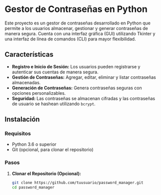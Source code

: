 # Gestor de Contraseñas en Python

Este proyecto es un gestor de contraseñas desarrollado en Python que permite a los usuarios almacenar, gestionar y generar contraseñas de manera segura. Cuenta con una interfaz gráfica (GUI) utilizando Tkinter y una interfaz de línea de comandos (CLI) para mayor flexibilidad.

## Características

- **Registro e Inicio de Sesión:** Los usuarios pueden registrarse y autenticar sus cuentas de manera segura.
- **Gestión de Contraseñas:** Agregar, editar, eliminar y listar contraseñas almacenadas.
- **Generación de Contraseñas:** Genera contraseñas seguras con opciones personalizables.
- **Seguridad:** Las contraseñas se almacenan cifradas y las contraseñas de usuario se hashean utilizando `bcrypt`.

## Instalación

### Requisitos

- Python 3.6 o superior
- Git (opcional, para clonar el repositorio)

### Pasos

1. **Clonar el Repositorio (Opcional):**
   ```bash
   git clone https://github.com/tuusuario/password_manager.git
   cd password_manager